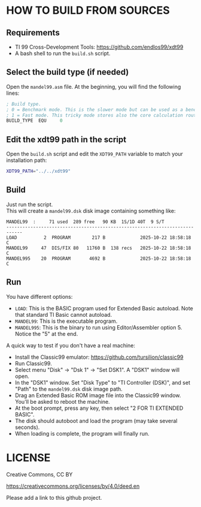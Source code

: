 # HOW TO BUILD FROM SOURCES

## Requirements

- TI 99 Cross-Development Tools: https://github.com/endlos99/xdt99
- A bash shell to run the ```build.sh``` script.

## Select the build type (if needed)

Open the ```mandel99.asm``` file. At the beginning, you will find the following lines:

```asm
; Build type.
; 0 = Benchmark mode. This is the slower mode but can be used as a benchmark (elapsed number of frames is printed at completion in the upper right corner of the screen).
; 1 = Fast mode. This tricky mode stores also the core calculation routine in the faster scratch SRAM memory. I haven't found a way to support benchmarking in this mode.
BUILD_TYPE  EQU     0
```

## Edit the xdt99 path in the script

Open the ```build.sh``` script and edit the ```XDT99_PATH``` variable to match your installation path:

```bash
XDT99_PATH="../../xdt99"
```

## Build
Just run the script.  
This will create a ```mandel99.dsk``` disk image containing something like:
```console
MANDEL99  :     71 used  289 free   90 KB  1S/1D 40T  9 S/T
----------------------------------------------------------------------------
LOAD          2  PROGRAM        217 B             2025-10-22 18:58:18 C
MANDEL99     47  DIS/FIX 80   11760 B  138 recs   2025-10-22 18:58:18 C
MANDEL995    20  PROGRAM       4692 B             2025-10-22 18:58:18 C
```

## Run

You have different options:

- ```LOAD```: This is the BASIC program used for Extended Basic autoload. Note that standard TI Basic cannot autoload.
- ```MANDEL99```: This is the executable program.
- ```MANDEL995```: This is the binary to run using Editor/Assembler option 5. Notice the "5" at the end.

A quick way to test if you don't have a real machine:
- Install the Classic99 emulator: https://github.com/tursilion/classic99
- Run Classic99.
- Select menu "Disk" -> "Dsk 1" -> "Set DSK1". A "DSK1" window will open.
- In the "DSK1" window. Set "Disk Type" to "TI Controller (DSK)", and set "Path" to the ```mandel99.dsk``` disk image path.
- Drag an Extended Basic ROM image file into the Classic99 window. You'll be asked to reboot the machine.
- At the boot prompt, press any key, then select "2 FOR TI EXTENDED BASIC".
- The disk should autoboot and load the program (may take several seconds).
- When loading is complete, the program will finally run.

# LICENSE

Creative Commons, CC BY

https://creativecommons.org/licenses/by/4.0/deed.en

Please add a link to this github project.



